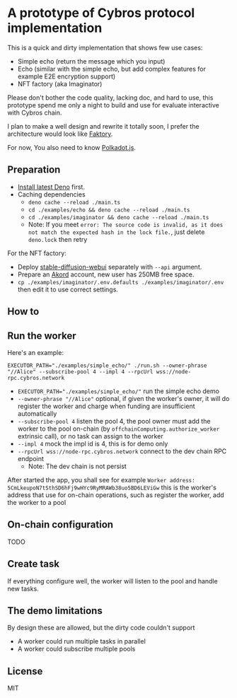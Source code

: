 A prototype of Cybros protocol implementation
====

This is a quick and dirty implementation that shows few use cases:

- Simple echo (return the message which you input)
- Echo (similar with the simple echo, but add complex features for example E2E encryption support)
- NFT factory (aka Imaginator)

Please don't bother the code quality, lacking doc, and hard to use,
this prototype spend me only a night to build and use for evaluate interactive with Cybros chain.

I plan to make a well design and rewrite it totally soon,
I prefer the architecture would look like [Faktory](https://github.com/contribsys/faktory).

For now, You also need to know [Polkadot.js](https://polkadot.js.org/apps/?rpc=wss%3A%2F%2Fnode-rpc.cybros.network#/accounts).

## Preparation

- [Install latest Deno](https://deno.com/manual@v1.33.4/getting_started/installation) first.
- Caching dependencies
  - `deno cache --reload ./main.ts`
  - `cd ./examples/echo && deno cache --reload ./main.ts`
  - `cd ./examples/imaginator && deno cache --reload ./main.ts`
  - Note: If you meet `error: The source code is invalid, as it does not match the expected hash in the lock file.`, just delete `deno.lock` then retry

For the NFT factory:

- Deploy [stable-diffusion-webui](https://github.com/AUTOMATIC1111/stable-diffusion-webui) separately with `--api` argument.
- Prepare an [Akord](https://v2.akord.com/) account, new user has 250MB free space.
- `cp ./examples/imaginator/.env.defaults ./examples/imaginator/.env` then edit it to use correct settings.

## How to

## Run the worker

Here's an example:

`EXECUTOR_PATH="./examples/simple_echo/" ./run.sh --owner-phrase "//Alice" --subscribe-pool 4 --impl 4 --rpcUrl wss://node-rpc.cybros.network`

- `EXECUTOR_PATH="./examples/simple_echo/"` run the simple echo demo
- `--owner-phrase "//Alice"` optional, if given the worker's owner, it will do register the worker and charge when funding are insufficient automatically
- `--subscribe-pool 4` listen the pool 4, the pool owner must add the worker to the pool on-chain (by `offchainComputing.authorize_worker` extrinsic call), or no task can assign to the worker
- `--impl 4` mock the impl id is 4, this is for demo only
- `--rpcUrl wss://node-rpc.cybros.network` connect to the dev chain RPC endpoint
  - Note: The dev chain is not persist
  
After started the app, you shall see for example `Worker address: 5CmLkeupoN7tSthSD6hFj9wHYc9RyMRAWb38uo5BD6LEViGw`
this is the worker's address that use for on-chain operations, such as register the worker, add the worker to a pool

## On-chain configuration

TODO

## Create task

If everything configure well, the worker will listen to the pool and handle new tasks.

## The demo limitations

By design these are allowed, but the dirty code couldn't support

- A worker could run multiple tasks in parallel
- A worker could subscribe multiple pools

## License

MIT
